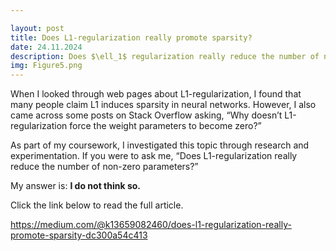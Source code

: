 ```yaml
---

layout: post
title: Does L1-regularization really promote sparsity?
date: 24.11.2024
description: Does $\ell_1$ regularization really reduce the number of non-zero parameters? My answer is, **I do not think so.**
img: Figure5.png
---
```


When I looked through web pages about L1-regularization, I found that many people claim L1 induces sparsity in neural networks. However, I also came across some posts on Stack Overflow asking, “Why doesn’t L1-regularization force the weight parameters to become zero?”

As part of my coursework, I investigated this topic through research and experimentation. If you were to ask me, “Does L1-regularization really reduce the number of non-zero parameters?”

My answer is: **I do not think so.**


Click the link below to read the full article.

https://medium.com/@k13659082460/does-l1-regularization-really-promote-sparsity-dc300a54c413